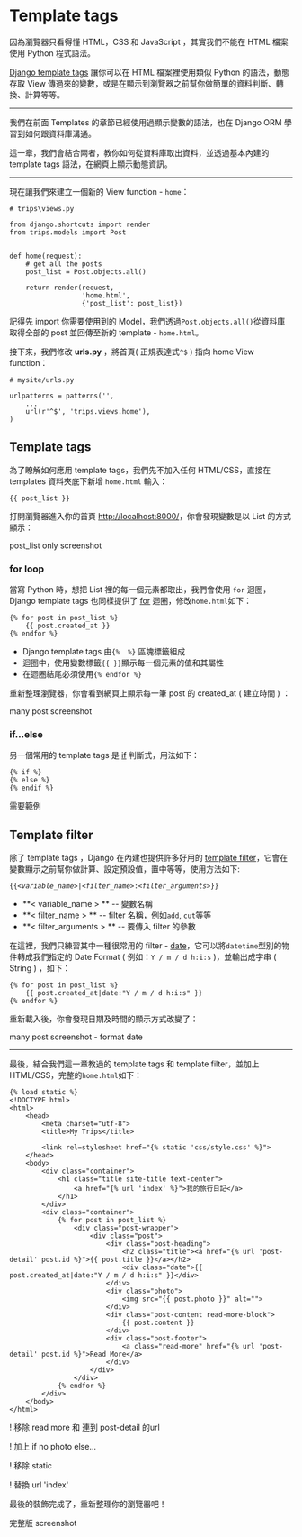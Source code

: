 # Template tags

因為瀏覽器只看得懂 HTML，CSS 和 JavaScript ，其實我們不能在 HTML 檔案使用 Python 程式語法。

[Django template tags](https://docs.djangoproject.com/en/dev/ref/templates/builtins/) 讓你可以在 HTML 檔案裡使用類似 Python 的語法，動態存取 View 傳過來的變數，或是在顯示到瀏覽器之前幫你做簡單的資料判斷、轉換、計算等等。

---

我們在前面 Templates 的章節已經使用過顯示變數的語法，也在 Django ORM 學習到如何跟資料庫溝通。

這一章，我們會結合兩者，教你如何從資料庫取出資料，並透過基本內建的 template tags 語法，在網頁上顯示動態資訊。

---

現在讓我們來建立一個新的 View function - `home`：
```
# trips\views.py

from django.shortcuts import render
from trips.models import Post


def home(request):
    # get all the posts
    post_list = Post.objects.all()

    return render(request,
                  'home.html',
                  {'post_list': post_list})
```
記得先 import 你需要使用到的 Model，我們透過`Post.objects.all()`從資料庫取得全部的 post 並回傳至新的 template - `home.html`。

接下來，我們修改 **urls.py** ，將首頁( 正規表達式`^$` ) 指向 home View function：

```
# mysite/urls.py

urlpatterns = patterns('',
    ...
    url(r'^$', 'trips.views.home'),
)
```

## Template tags

為了瞭解如何應用 template tags，我們先不加入任何 HTML/CSS，直接在 templates 資料夾底下新增 `home.html` 輸入：
```
{{ post_list }}
```

打開瀏覽器進入你的首頁 [http://localhost:8000/](http://localhost:8000/)，你會發現變數是以 List 的方式顯示：

post_list only screenshot


### for loop

當寫 Python 時，想把 List 裡的每一個元素都取出，我們會使用 `for` 迴圈，Django template tags 也同樣提供了 [for](https://docs.djangoproject.com/en/dev/ref/templates/builtins/#for) 迴圈，修改`home.html`如下：

```
{% for post in post_list %}
    {{ post.created_at }}
{% endfor %}
```
- Django template tags 由`{%  %}` 區塊標籤組成
- 迴圈中，使用變數標籤`{{ }}`顯示每一個元素的值和其屬性
- 在迴圈結尾必須使用`{% endfor %}`

重新整理瀏覽器，你會看到網頁上顯示每一筆 post 的 created_at ( 建立時間 ) ：

many post screenshot


### if...else

另一個常用的 template tags 是 [if](https://docs.djangoproject.com/en/dev/ref/templates/builtins/#if) 判斷式，用法如下：

```
{% if %}
{% else %}
{% endif %}
```

需要範例

## Template filter

除了 template tags ，Django 在內建也提供許多好用的 [template filter](https://docs.djangoproject.com/en/dev/ref/templates/builtins/#built-in-filter-reference)，它會在變數顯示之前幫你做計算、設定預設值，置中等等，使用方法如下:

`{{`*`<variable_name>`*`|`*`<filter_name>`*`:`*`<filter_arguments>`*`}}`

- **< variable_name > ** -- 變數名稱
- **< filter_name > ** -- filter 名稱，例如`add`, `cut`等等
- **< filter_arguments > ** -- 要傳入 filter 的參數

在這裡，我們只練習其中一種很常用的 filter - [date](https://docs.djangoproject.com/en/dev/ref/templates/builtins/#date)，它可以將`datetime`型別的物件轉成我們指定的 Date Format ( 例如：`Y / m / d h:i:s` )，並輸出成字串 ( String ) ，如下：

```
{% for post in post_list %}
    {{ post.created_at|date:"Y / m / d h:i:s" }}
{% endfor %}
```
重新載入後，你會發現日期及時間的顯示方式改變了：

many post screenshot - format date

---
最後，結合我們這一章教過的 template tags 和 template filter，並加上 HTML/CSS，完整的`home.html`如下：
```
{% load static %}
<!DOCTYPE html>
<html>
    <head>
        <meta charset="utf-8">
        <title>My Trips</title>

        <link rel=stylesheet href="{% static 'css/style.css' %}">
    </head>
    <body>
        <div class="container">
            <h1 class="title site-title text-center">
                <a href="{% url 'index' %}">我的旅行日記</a>
            </h1>
        </div>
        <div class="container">
            {% for post in post_list %}
                <div class="post-wrapper">
                    <div class="post">
                        <div class="post-heading">
                            <h2 class="title"><a href="{% url 'post-detail' post.id %}">{{ post.title }}</a></h2>
                            <div class="date">{{ post.created_at|date:"Y / m / d h:i:s" }}</div>
                        </div>
                        <div class="photo">
                            <img src="{{ post.photo }}" alt="">
                        </div>
                        <div class="post-content read-more-block">
                            {{ post.content }}
                        </div>
                        <div class="post-footer">
                            <a class="read-more" href="{% url 'post-detail' post.id %}">Read More</a>
                        </div>
                    </div>
                </div>
            {% endfor %}
        </div>
    </body>
</html>
```
! 移除 read more 和 連到 post-detail 的url

! 加上 if no photo else...

! 移除 static

! 替換 url 'index'

最後的裝飾完成了，重新整理你的瀏覽器吧！

完整版 screenshot
